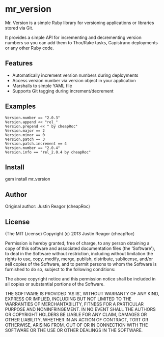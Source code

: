 mr_version
===========

Mr. Version is a simple Ruby library for versioning applications or libraries stored via Git.

It provides a simple API for incrementing and decrementing version numbers so you can add them
to Thor/Rake tasks, Capistrano deployments or any other Ruby code.

Features
--------

* Automatically increment version numbers during deployments
* Access version number via version object in your application
* Marshalls to simple YAML file
* Supports Git tagging during increment/decrement

Examples
--------

    Version.number == "2.0.3"
    Version.append << "rel_"
    Version.prepend << " by cheapRoc"
    Version.major == 2
    Version.minor == 0
    Version.patch == 3
    Version.patch.increment == 4
    Version.number == "2.0.4"
    Version.info == "rel_2.0.4 by cheapRoc"

Install
-------

gem install mr_version

Author
------

Original author: Justin Reagor (cheapRoc)

License
-------

(The MIT License) Copyright (c) 2013 Justin Reagor (cheapRoc)

Permission is hereby granted, free of charge, to any person obtaining
a copy of this software and associated documentation files (the
'Software'), to deal in the Software without restriction, including
without limitation the rights to use, copy, modify, merge, publish,
distribute, sublicense, and/or sell copies of the Software, and to
permit persons to whom the Software is furnished to do so, subject to
the following conditions:

The above copyright notice and this permission notice shall be
included in all copies or substantial portions of the Software.

THE SOFTWARE IS PROVIDED 'AS IS', WITHOUT WARRANTY OF ANY KIND,
EXPRESS OR IMPLIED, INCLUDING BUT NOT LIMITED TO THE WARRANTIES OF
MERCHANTABILITY, FITNESS FOR A PARTICULAR PURPOSE AND NONINFRINGEMENT.
IN NO EVENT SHALL THE AUTHORS OR COPYRIGHT HOLDERS BE LIABLE FOR ANY
CLAIM, DAMAGES OR OTHER LIABILITY, WHETHER IN AN ACTION OF CONTRACT,
TORT OR OTHERWISE, ARISING FROM, OUT OF OR IN CONNECTION WITH THE
SOFTWARE OR THE USE OR OTHER DEALINGS IN THE SOFTWARE.
